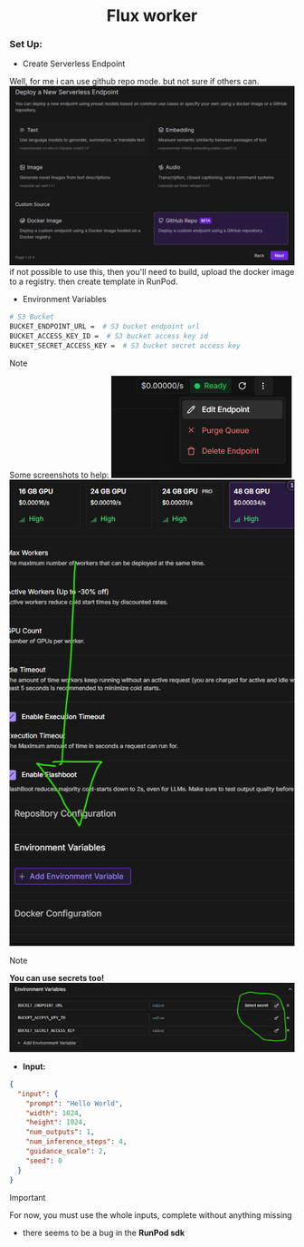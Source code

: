 <div align="center">

# Flux worker
</div>

### Set Up:
* Create Serverless Endpoint

Well, for me i can use github repo mode. but not sure if others can.
![img_3.png](img_3.png)
if not possible to use this, then you'll need to build, upload the docker image to a registry. then create template 
  in RunPod.

* Environment Variables

```bash
# S3 Bucket
BUCKET_ENDPOINT_URL =  # S3 bucket endpoint url
BUCKET_ACCESS_KEY_ID =  # S3 bucket access key id
BUCKET_SECRET_ACCESS_KEY =  # S3 bucket secret access key
```

> [!NOTE]
> Some screenshots to help:
![img.png](img.png)
![img_1.png](img_1.png)

> [!NOTE]  
> **You can use secrets too!**
![img_2.png](img_2.png)

* **Input:**
```json
{
  "input": {
    "prompt": "Hello World",
    "width": 1024,
    "height": 1024,
    "num_outputs": 1,
    "num_inference_steps": 4,
    "guidance_scale": 2,
    "seed": 0
  }
}
```
> [!IMPORTANT]
> For now, you must use the whole inputs, complete without anything missing
> * there seems to be a bug in the **RunPod sdk**

